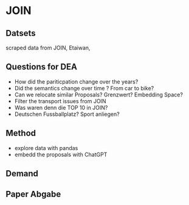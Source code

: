 # JOIN

## Datsets
scraped data from JOIN, Etaiwan, 


## Questions for DEA

* How did the pariticpation change over the years?
* Did the semantics change over time ? From car to bike?
* Can we relocate similar Proposals? Grenzwert? Embedding Space?
* Filter the transport issues from JOIN
* Was waren denn die TOP 10 in JOIN?
* Deutschen Fussballplatz? Sport anliegen?


## Method
* explore data with pandas
* embedd the proposals with ChatGPT


## Demand


## Paper Abgabe